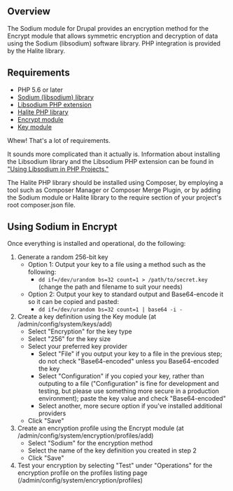 ## Overview

The Sodium module for Drupal provides an encryption method for the Encrypt
module that allows symmetric encryption and decryption of data using the
Sodium (libsodium) software library. PHP integration is provided by the 
Halite library.

## Requirements

* PHP 5.6 or later
* [Sodium (libsodium) library](https://github.com/jedisct1/libsodium)
* [Libsodium PHP extension](https://github.com/jedisct1/libsodium-php)
* [Halite PHP library](https://github.com/paragonie/halite)
* [Encrypt module](https://www.drupal.org/project/encrypt)
* [Key module](https://www.drupal.org/project/key)

Whew! That's a lot of requirements.

It sounds more complicated than it actually is. Information about installing
the Libsodium library and the Libsodium PHP extension can be found in
["Using Libsodium in PHP Projects."](https://paragonie.com/book/pecl-libsodium)

The Halite PHP library should be installed using Composer, by employing
a tool such as Composer Manager or Composer Merge Plugin, or by adding
the Sodium module or Halite library to the require section of your project's
root composer.json file.

## Using Sodium in Encrypt

Once everything is installed and operational, do the following:

1. Generate a random 256-bit key
   * Option 1: Output your key to a file using a method such as the following:
      * `dd if=/dev/urandom bs=32 count=1 > /path/to/secret.key`
        (change the path and filename to suit your needs)
   * Option 2: Output your key to standard output and Base64-encode it so it
     can be copied and pasted:
      * `dd if=/dev/urandom bs=32 count=1 | base64 -i -`
2. Create a key definition using the Key module (at 
   /admin/config/system/keys/add)
   * Select "Encryption" for the key type
   * Select "256" for the key size
   * Select your preferred key provider
      * Select "File" if you output your key to a file in the previous step;
        do not check "Base64-encoded" unless you Base64-encoded the key
      * Select "Configuration" if you copied your key, rather than outputing
        to a file ("Configuration" is fine for development and testing, but
        please use something more secure in a production environment); paste
        the key value and check "Base64-encoded"
      * Select another, more secure option if you've installed additional
        providers
   * Click "Save"
3. Create an encryption profile using the Encrypt module (at 
   /admin/config/system/encryption/profiles/add)
   * Select "Sodium" for the encryption method
   * Select the name of the key definition you created in step 2
   * Click "Save"
4. Test your encryption by selecting "Test" under "Operations" for the
   encryption profile on the profiles listing page
   (/admin/config/system/encryption/profiles)
